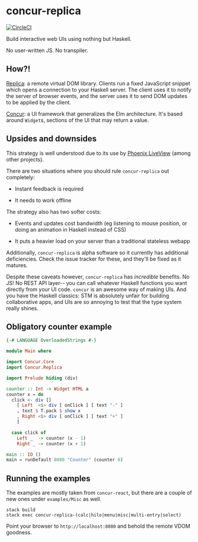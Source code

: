 # concur-replica

[![CircleCI](https://circleci.com/gh/pkamenarsky/concur-replica.svg?style=svg)](https://circleci.com/gh/pkamenarsky/concur-replica)

Build interactive web UIs using nothing but Haskell.

No user-written JS. No transpiler.

## How?!

[Replica](https://github.com/pkamenarsky/replica): a remote virtual DOM library. Clients run a fixed JavaScript snippet which opens a connection to your Haskell server. The client uses it to notify the server of browser events, and the server uses it to send DOM updates to be applied by the client.

[Concur](https://github.com/ajnsit/concur): a UI framework that generalizes the Elm architecture. It's based around `Widget`s, sections of the UI that may return a value.

## Upsides and downsides

This strategy is well understood due to its use by [Phoenix LiveView](https://hexdocs.pm/phoenix_live_view) (among other projects).

There are two situations where you should rule `concur-replica` out completely:

+ Instant feedback is required

+ It needs to work offline

The strategy also has two softer costs:

+ Events and updates cost bandwidth (eg listening to mouse position, or doing an animation in Haskell instead of CSS)

+ It puts a heavier load on your server than a traditional stateless webapp

Additionally, `concur-replica` is alpha software so it currently has additional deficiencies. Check the issue tracker for these, and they'll be fixed as it matures.

Despite these caveats however, `concur-replica` has *incredible* benefits. No JS! No REST API layer-- you can call whatever Haskell functions you want directly from your UI code. `concur` is an awesome way of making UIs. And you have the Haskell classics: STM is absolutely unfair for building collaborative apps, and UIs are so annoying to test that the type system really shines.

## Obligatory counter example

```hs
{-# LANGUAGE OverloadedStrings #-}

module Main where

import Concur.Core
import Concur.Replica

import Prelude hiding (div)

counter :: Int -> Widget HTML a
counter x = do
  click <- div []
    [ Left  <$> div [ onClick ] [ text "-" ]
    , text $ T.pack $ show x
    , Right <$> div [ onClick ] [ text "+" ]
    ]

  case click of
    Left _  -> counter (x - 1)
    Right _ -> counter (x + 1)

main :: IO ()
main = runDefault 8080 "Counter" (counter 0)
```

## Running the examples

The examples are mostly taken from `concur-react`, but there are a couple of new ones under `examples/Misc` as well.

```
stack build
stack exec concur-replica-(calc|hilo|menu|misc|multi-entry|select)
```

Point your browser to `http://localhost:8080` and behold the remote VDOM goodness.
